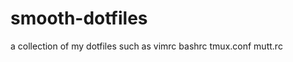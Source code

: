 smooth-dotfiles
===============

a collection of my dotfiles such as vimrc bashrc tmux.conf mutt.rc

